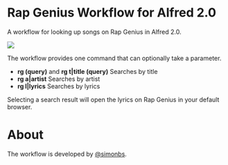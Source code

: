 Rap Genius Workflow for Alfred 2.0
===========================

A workflow for looking up songs on Rap Genius in Alfred 2.0.

![](https://s3-us-west-2.amazonaws.com/droplr.storage/files/acc_59422/ZPzG?AWSAccessKeyId=AKIAJSVQN3Z4K7MT5U2A&Expires=1397334882&Signature=QMOS1OEoSdJCDLnhXVM9I37OHF4%3D&response-content-disposition=inline%3B%20filename%3Drg-workflow.png%3B)

The workflow provides one command that can optionally take a parameter.

- **rg (query)** and **rg t|title (query)** Searches by title
- **rg a|artist** Searches by artist
- **rg l|lyrics** Searches by lyrics

Selecting a search result will open the lyrics on Rap Genius in your default browser.

About
===
The workflow is developed by [@simonbs](http://simonbs.com).
